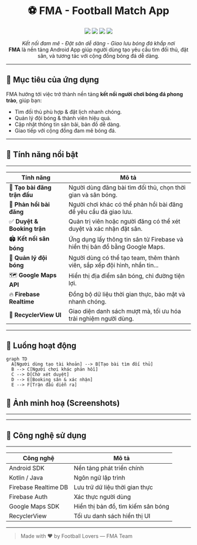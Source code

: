 <h1 align="center">⚽ FMA - Football Match App</h1>

<p align="center">
  <img src="https://img.shields.io/badge/Android-12%2B-brightgreen?style=flat-square" />
  <img src="https://img.shields.io/badge/Firebase-Backend-orange?style=flat-square" />
  <img src="https://img.shields.io/badge/Made%20with-Kotlin-blueviolet?style=flat-square" />
  <img src="https://img.shields.io/github/license/yourusername/fma-football-app?style=flat-square" />
</p>

<p align="center">
  <i>Kết nối đam mê - Đặt sân dễ dàng - Giao lưu bóng đá khắp nơi</i><br>
  <strong>FMA</strong> là nền tảng Android App giúp người dùng tạo yêu cầu tìm đối thủ, đặt sân, và tương tác với cộng đồng bóng đá dễ dàng.
</p>

---

## 🏁 Mục tiêu của ứng dụng

FMA hướng tới việc trở thành nền tảng **kết nối người chơi bóng đá phong trào**, giúp bạn:
- Tìm đối thủ phù hợp & đặt lịch nhanh chóng.
- Quản lý đội bóng & thành viên hiệu quả.
- Cập nhật thông tin sân bãi, bản đồ dễ dàng.
- Giao tiếp với cộng đồng đam mê bóng đá.

---

## 🌟 Tính năng nổi bật
--------------------------------------------------------------------------------------------------------------

| Tính năng                    | Mô tả                                                                       |
|------------------------------|-----------------------------------------------------------------------------|
| 📝 **Tạo bài đăng trận đấu** | Người dùng đăng bài tìm đối thủ, chọn thời gian và sân bóng.                |
| 🔄 **Phản hồi bài đăng**     | Người chơi khác có thể phản hồi bài đăng để yêu cầu đá giao lưu.            |
| ✅ **Duyệt & Booking trận**  | Quản trị viên hoặc người đăng có thể xét duyệt và xác nhận đặt sân.         |
| 🏟️ **Kết nối sân bóng**      | Ứng dụng lấy thông tin sân từ Firebase và hiển thị bản đồ bằng Google Maps. |
| 👥 **Quản lý đội bóng**      | Người dùng có thể tạo team, thêm thành viên, sắp xếp đội hình, nhắn tin...  |
| 🗺️ **Google Maps API**       | Hiển thị địa điểm sân bóng, chỉ đường tiện lợi.                             |
| 🔥 **Firebase Realtime**     | Đồng bộ dữ liệu thời gian thực, bảo mật và nhanh chóng.                     |
| 📲 **RecyclerView UI**       | Giao diện danh sách mượt mà, tối ưu hóa trải nghiệm người dùng.             |

--------------------------------------------------------------------------------------------------------------

## 🧭 Luồng hoạt động

```mermaid
graph TD
  A[Người dùng tạo tài khoản] --> B[Tạo bài tìm đối thủ]
  B --> C[Người chơi khác phản hồi]
  C --> D[Chờ xét duyệt]
  D --> E[Booking sân & xác nhận]
  E --> F[Trận đấu diễn ra]
```



## 📱 Ảnh minh hoạ (Screenshots)

> 

---




-------------------------------------------------------------

## 📡 Công nghệ sử dụng
-------------------------------------------------------------

| Công nghệ            | Mô tả                              |
|----------------------|------------------------------------|
| Android SDK          | Nền tảng phát triển chính          |
| Kotlin / Java        | Ngôn ngữ lập trình                 |
| Firebase Realtime DB | Lưu trữ dữ liệu thời gian thực     |
| Firebase Auth        | Xác thực người dùng                |
| Google Maps SDK      | Hiển thị bản đồ, tìm kiếm sân bóng |
| RecyclerView         | Tối ưu danh sách hiển thị UI       |

-------------------------------------------------------------





> Made with ❤️ by Football Lovers — FMA Team
